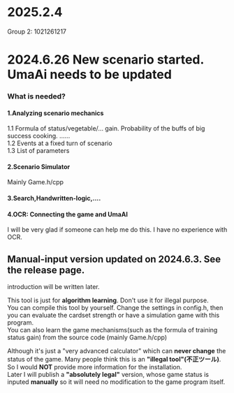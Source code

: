 # 2025.2.4
Group 2: 1021261217


# 2024.6.26 New scenario started. UmaAi needs to be updated
### What is needed?
#### 1.Analyzing scenario mechanics
1.1 Formula of status/vegetable/... gain. Probability of the buffs of big success cooking. ......   
1.2 Events at a fixed turn of scenario    
1.3 List of parameters    
#### 2.Scenario Simulator
Mainly Game.h/cpp
#### 3.Search,Handwritten-logic,....
#### 4.OCR: Connecting the game and UmaAI
I will be very glad if someone can help me do this. I have no experience with OCR.





## Manual-input version updated on 2024.6.3. See the release page.
introduction will be written later. 

This tool is just for **algorithm learning**. Don't use it for illegal purpose.   
You can compile this tool by yourself. Change the settings in config.h, then you can evaluate the cardset strength or have a simulation game with this program.    
You can also learn the game mechanisms(such as the formula of training status gain) from the source code (mainly Game.h/cpp)

Although it's just a "very advanced calculator" which can **never change** the status of the game. Many people think this is an **"illegal tool"(不正ツール)**.    
So I would **NOT** provide more information for the installation.    
Later I will publish a **"absolutely legal"** version, whose game status is inputed **manually** so it will need no modification to the game program itself.   

